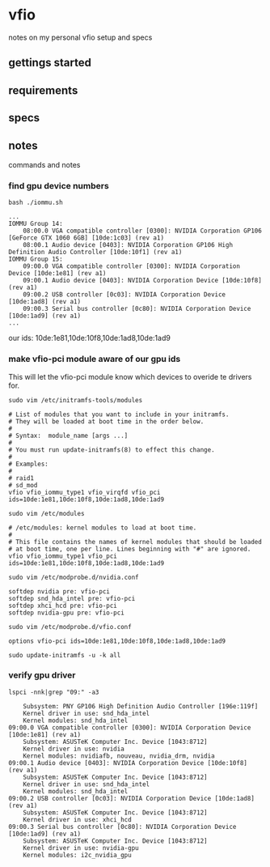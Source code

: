 # vfio
notes on my personal vfio setup and specs

## gettings started
## requirements
## specs

## notes
commands and notes

### find gpu device numbers

```shell
bash ./iommu.sh
```

```
...
IOMMU Group 14:
	08:00.0 VGA compatible controller [0300]: NVIDIA Corporation GP106 [GeForce GTX 1060 6GB] [10de:1c03] (rev a1)
	08:00.1 Audio device [0403]: NVIDIA Corporation GP106 High Definition Audio Controller [10de:10f1] (rev a1)
IOMMU Group 15:
	09:00.0 VGA compatible controller [0300]: NVIDIA Corporation Device [10de:1e81] (rev a1)
	09:00.1 Audio device [0403]: NVIDIA Corporation Device [10de:10f8] (rev a1)
	09:00.2 USB controller [0c03]: NVIDIA Corporation Device [10de:1ad8] (rev a1)
	09:00.3 Serial bus controller [0c80]: NVIDIA Corporation Device [10de:1ad9] (rev a1)
...
```

our ids: 10de:1e81,10de:10f8,10de:1ad8,10de:1ad9



### make vfio-pci module aware of our gpu ids

This will let the vfio-pci module know which devices to overide te drivers for.

```shell
sudo vim /etc/initramfs-tools/modules
```
```
# List of modules that you want to include in your initramfs.
# They will be loaded at boot time in the order below.
#
# Syntax:  module_name [args ...]
#
# You must run update-initramfs(8) to effect this change.
#
# Examples:
#
# raid1
# sd_mod
vfio vfio_iommu_type1 vfio_virqfd vfio_pci ids=10de:1e81,10de:10f8,10de:1ad8,10de:1ad9
```

```shell
sudo vim /etc/modules
```

```
# /etc/modules: kernel modules to load at boot time.
#
# This file contains the names of kernel modules that should be loaded
# at boot time, one per line. Lines beginning with "#" are ignored.
vfio vfio_iommu_type1 vfio_pci ids=10de:1e81,10de:10f8,10de:1ad8,10de:1ad9
```

```shell
sudo vim /etc/modprobe.d/nvidia.conf
```

```softdep nouveau pre: vfio-pci
softdep nvidia pre: vfio-pci
softdep snd_hda_intel pre: vfio-pci
softdep xhci_hcd pre: vfio-pci
softdep nvidia-gpu pre: vfio-pci
```

```shell
sudo vim /etc/modprobe.d/vfio.conf
```

```
options vfio-pci ids=10de:1e81,10de:10f8,10de:1ad8,10de:1ad9
```

```shell
sudo update-initramfs -u -k all
```

### verify gpu driver

```shell
lspci -nnk|grep "09:" -a3
```
```
	Subsystem: PNY GP106 High Definition Audio Controller [196e:119f]
	Kernel driver in use: snd_hda_intel
	Kernel modules: snd_hda_intel
09:00.0 VGA compatible controller [0300]: NVIDIA Corporation Device [10de:1e81] (rev a1)
	Subsystem: ASUSTeK Computer Inc. Device [1043:8712]
	Kernel driver in use: nvidia
	Kernel modules: nvidiafb, nouveau, nvidia_drm, nvidia
09:00.1 Audio device [0403]: NVIDIA Corporation Device [10de:10f8] (rev a1)
	Subsystem: ASUSTeK Computer Inc. Device [1043:8712]
	Kernel driver in use: snd_hda_intel
	Kernel modules: snd_hda_intel
09:00.2 USB controller [0c03]: NVIDIA Corporation Device [10de:1ad8] (rev a1)
	Subsystem: ASUSTeK Computer Inc. Device [1043:8712]
	Kernel driver in use: xhci_hcd
09:00.3 Serial bus controller [0c80]: NVIDIA Corporation Device [10de:1ad9] (rev a1)
	Subsystem: ASUSTeK Computer Inc. Device [1043:8712]
	Kernel driver in use: nvidia-gpu
	Kernel modules: i2c_nvidia_gpu

```